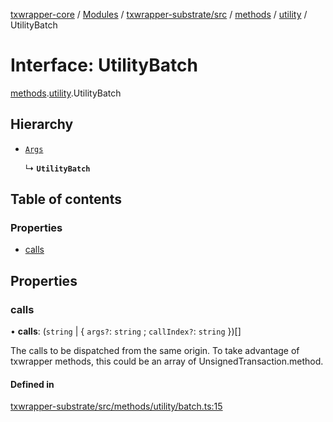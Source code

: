 [txwrapper-core](../README.md) / [Modules](../modules.md) / [txwrapper-substrate/src](../modules/txwrapper_substrate_src.md) / [methods](../modules/txwrapper_substrate_src.methods.md) / [utility](../modules/txwrapper_substrate_src.methods.utility.md) / UtilityBatch

# Interface: UtilityBatch

[methods](../modules/txwrapper_substrate_src.methods.md).[utility](../modules/txwrapper_substrate_src.methods.utility.md).UtilityBatch

## Hierarchy

- [`Args`](../modules/txwrapper_core_src.md#args)

  ↳ **`UtilityBatch`**

## Table of contents

### Properties

- [calls](txwrapper_substrate_src.methods.utility.UtilityBatch.md#calls)

## Properties

### calls

• **calls**: (`string` \| { `args?`: `string` ; `callIndex?`: `string`  })[]

The calls to be dispatched from the same origin.
To take advantage of txwrapper methods, this could be an array of
UnsignedTransaction.method.

#### Defined in

[txwrapper-substrate/src/methods/utility/batch.ts:15](https://github.com/paritytech/txwrapper-core/blob/6c32f05/packages/txwrapper-substrate/src/methods/utility/batch.ts#L15)

